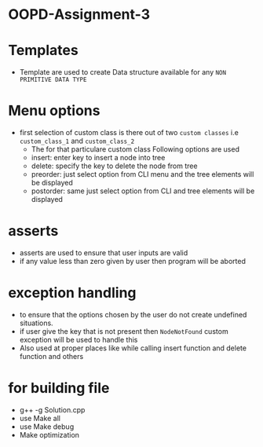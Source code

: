 # OOPD-Assignment-3

# Templates 
* Template are used to create Data structure available for any `NON PRIMITIVE DATA TYPE`

# Menu options
* first selection of custom class is there out of two `custom classes` i.e `custom_class_1` and `custom_class_2`
    * The for that particulare custom class Following options are used
    * insert: enter key to insert a node into tree
    * delete: specify the key to delete the node from tree
    * preorder: just select option from CLI menu and the tree elements will be displayed
    * postorder: same just select option from CLI and tree elements will be displayed

# asserts
* asserts are used to ensure that user inputs are valid
* if any value less than zero given by user then program will be aborted 

# exception handling 
* to ensure that the options chosen by the user do not create undefined situations.
* if user give the key that is not present then `NodeNotFound` custom exception will be used to handle this
* Also used at proper places like while calling insert function and delete function and others

# for building file
   * g++ -g Solution.cpp
   * use Make all
   * use Make debug
   * Make optimization